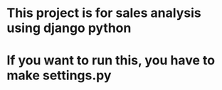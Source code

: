 # This project is for sales analysis using django python
# If you want to run this, you have to make settings.py 

